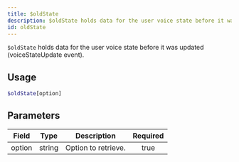 ```yaml
---
title: $oldState
description: $oldState holds data for the user voice state before it was updated (voiceStateUpdate event).
id: oldState
---
```


`$oldState` holds data for the user voice state before it was updated (voiceStateUpdate event).

## Usage

```php
$oldState[option]
```

## Parameters

| Field  | Type   | Description         | Required |
| ------ | ------ | ------------------- | :------: |
| option | string | Option to retrieve. |   true   |
